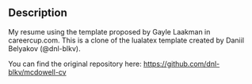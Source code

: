 Description
-----------

My resume using the template proposed by Gayle Laakman in careercup.com. 
This is a clone of the lualatex template created by Daniil Belyakov (@dnl-blkv).

You can find the original repository here: https://github.com/dnl-blkv/mcdowell-cv

